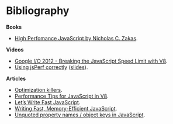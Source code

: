 # Bibliography

**Books**

* [High Perfomance JavaScript by Nicholas C. Zakas](https://www.google.com/search?q=high+perfomance+javscript&oq=high+perfomance+javscript&aqs=chrome..69i57j0l5.2601j0j1&sourceid=chrome&ie=UTF-8#q=high+performance+Javascript+by+Nicholas+C.+Zakas).

**Videos**

* [Google I/O 2012 - Breaking the JavaScript Speed Limit with V8](https://www.youtube.com/watch?v=UJPdhx5zTaw).
* [Using jsPerf correctly](https://www.youtube.com/watch?v=RLbAKxCAdI8) ([slides](http://www.slideshare.net/mathiasbynens/using-jsperf-correctly)).

**Articles**

* [Optimization killers](https://github.com/petkaantonov/bluebird/wiki/Optimization-killers).
* [Performance Tips for JavaScript in V8](http://www.html5rocks.com/en/tutorials/speed/v8/).
* [Let’s Write Fast JavaScript](https://medium.com/@mdibaiee/lets-write-fast-javascript-2b03c5575d9e).
* [Writing Fast, Memory-Efficient JavaScript](http://www.smashingmagazine.com/2012/11/writing-fast-memory-efficient-javascript/#de-referencing-misconceptions).
* [Unquoted property names / object keys in JavaScript](https://mathiasbynens.be/notes/javascript-properties).

